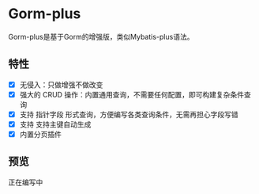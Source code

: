 # Gorm-plus
Gorm-plus是基于Gorm的增强版，类似Mybatis-plus语法。
## 特性
- [x] 无侵入：只做增强不做改变
- [x] 强大的 CRUD 操作：内置通用查询，不需要任何配置，即可构建复杂条件查询
- [x] 支持 指针字段 形式查询，方便编写各类查询条件，无需再担心字段写错
- [x] 支持 支持主键自动生成
- [x] 内置分页插件

## 预览

正在编写中

